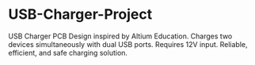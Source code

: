 # USB-Charger-Project
USB Charger PCB Design inspired by Altium Education. Charges two devices simultaneously with dual USB ports. Requires 12V input. Reliable, efficient, and safe charging solution.
